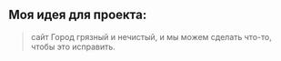 ## Моя идея для проекта:
> сайт  Город грязный и нечистый, и мы можем сделать что-то, чтобы это исправить.
